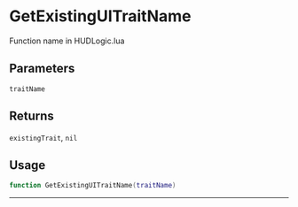 # GetExistingUITraitName
Function name in HUDLogic.lua
## Parameters
`traitName`
## Returns
`existingTrait`, `nil`
## Usage
```lua
function GetExistingUITraitName(traitName)
```
---
